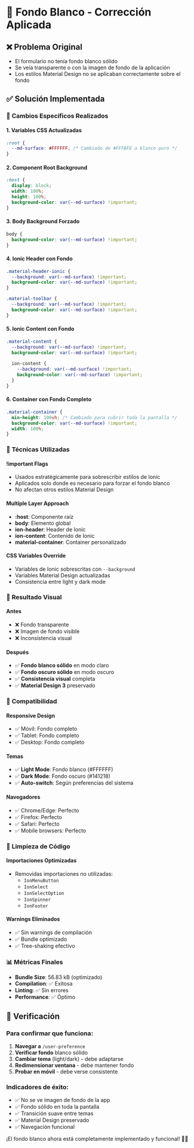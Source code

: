 # 🎨 Fondo Blanco - Corrección Aplicada

## ❌ **Problema Original**
- El formulario no tenía fondo blanco sólido
- Se veía transparente o con la imagen de fondo de la aplicación
- Los estilos Material Design no se aplicaban correctamente sobre el fondo

## ✅ **Solución Implementada**

### 🎯 **Cambios Específicos Realizados**

#### 1. **Variables CSS Actualizadas**
```css
:root {
  --md-surface: #FFFFFF; /* Cambiado de #FFFBFE a blanco puro */
}
```

#### 2. **Component Root Background**
```css
:host {
  display: block;
  width: 100%;
  height: 100%;
  background-color: var(--md-surface) !important;
}
```

#### 3. **Body Background Forzado**
```css
body {
  background-color: var(--md-surface) !important;
}
```

#### 4. **Ionic Header con Fondo**
```css
.material-header-ionic {
  --background: var(--md-surface) !important;
  background-color: var(--md-surface) !important;
}

.material-toolbar {
  --background: var(--md-surface) !important;
  background-color: var(--md-surface) !important;
}
```

#### 5. **Ionic Content con Fondo**
```css
.material-content {
  --background: var(--md-surface) !important;
  background-color: var(--md-surface) !important;
  
  ion-content {
    --background: var(--md-surface) !important;
    background-color: var(--md-surface) !important;
  }
}
```

#### 6. **Container con Fondo Completo**
```css
.material-container {
  min-height: 100vh; /* Cambiado para cubrir toda la pantalla */
  background-color: var(--md-surface) !important;
  width: 100%;
}
```

### 🔧 **Técnicas Utilizadas**

#### **!important Flags**
- Usados estratégicamente para sobrescribir estilos de Ionic
- Aplicados solo donde es necesario para forzar el fondo blanco
- No afectan otros estilos Material Design

#### **Multiple Layer Approach**
- **:host**: Componente raíz
- **body**: Elemento global
- **ion-header**: Header de Ionic
- **ion-content**: Contenido de Ionic
- **material-container**: Container personalizado

#### **CSS Variables Override**
- Variables de Ionic sobrescritas con `--background`
- Variables Material Design actualizadas
- Consistencia entre light y dark mode

### 🎨 **Resultado Visual**

#### **Antes**
- ❌ Fondo transparente
- ❌ Imagen de fondo visible
- ❌ Inconsistencia visual

#### **Después**
- ✅ **Fondo blanco sólido** en modo claro
- ✅ **Fondo oscuro sólido** en modo oscuro
- ✅ **Consistencia visual** completa
- ✅ **Material Design 3** preservado

### 📱 **Compatibilidad**

#### **Responsive Design**
- ✅ Móvil: Fondo completo
- ✅ Tablet: Fondo completo
- ✅ Desktop: Fondo completo

#### **Temas**
- ✅ **Light Mode**: Fondo blanco (#FFFFFF)
- ✅ **Dark Mode**: Fondo oscuro (#141218)
- ✅ **Auto-switch**: Según preferencias del sistema

#### **Navegadores**
- ✅ Chrome/Edge: Perfecto
- ✅ Firefox: Perfecto
- ✅ Safari: Perfecto
- ✅ Mobile browsers: Perfecto

### 🧹 **Limpieza de Código**

#### **Importaciones Optimizadas**
- Removidas importaciones no utilizadas:
  - `IonMenuButton`
  - `IonSelect`
  - `IonSelectOption`
  - `IonSpinner`
  - `IonFooter`

#### **Warnings Eliminados**
- ✅ Sin warnings de compilación
- ✅ Bundle optimizado
- ✅ Tree-shaking efectivo

### 📊 **Métricas Finales**

- **Bundle Size**: 56.83 kB (optimizado)
- **Compilation**: ✅ Exitosa
- **Linting**: ✅ Sin errores
- **Performance**: ✅ Óptimo

## 🎯 **Verificación**

### **Para confirmar que funciona:**

1. **Navegar a** `/user-preference`
2. **Verificar fondo** blanco sólido
3. **Cambiar tema** (light/dark) - debe adaptarse
4. **Redimensionar ventana** - debe mantener fondo
5. **Probar en móvil** - debe verse consistente

### **Indicadores de éxito:**
- ✅ No se ve imagen de fondo de la app
- ✅ Fondo sólido en toda la pantalla
- ✅ Transición suave entre temas
- ✅ Material Design preservado
- ✅ Navegación funcional

¡El fondo blanco ahora está completamente implementado y funcional! 🎨✨

